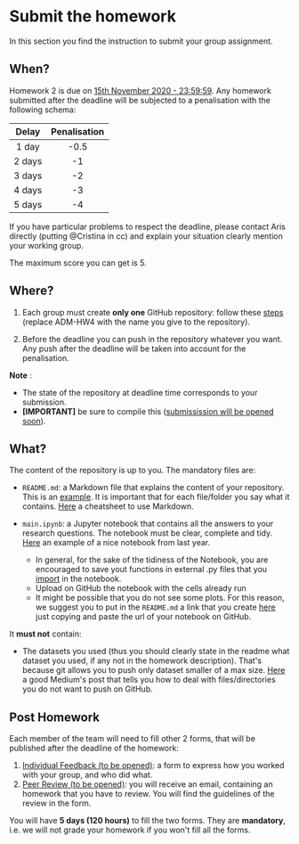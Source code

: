 # Submit the homework

In this section you find the instruction to submit your group assignment.

## When?
Homework 2 is due on [15th November 2020 - 23:59:59](http://aris.me/index.php/data-mining-ds-2020). Any homework submitted after the deadline will be subjected to a penalisation with the following schema:

|   Delay  | Penalisation |
|:--------:|:------------:|
|  1 day |     -0.5     |
| 2 days |      -1      |
| 3 days |      -2      |
| 4 days |      -3      |
| 5 days |      -4      |

If you have particular problems to respect the deadline, please contact Aris directly (putting @Cristina in cc) and explain your situation clearly mention your working group.


The maximum score you can get is 5.

## Where?
1. Each group must create __only one__ GitHub repository: follow these [steps](https://github.com/CriMenghini/ADM-HW4/blob/master/README.md) (replace ADM-HW4 with the name you give to the repository). 

2. Before the deadline you can push in the repository whatever you want. Any push after the deadline will be taken into account for the penalisation.

__Note__ :

* The state of the repository at deadline time corresponds to your submission.
* __[IMPORTANT]__ be sure to compile this ([submissission will be opened soon]()).

## What?

The content of the repository is up to you. The mandatory files are:

* `README.md`: a Markdown file that explains the content of your repository. This is an [example](https://github.com/CriMenghini/Wikipedia/tree/master/Mention). It is important that for each file/folder you say what it contains. [Here](https://github.com/adam-p/markdown-here/wiki/Markdown-Cheatsheet) a cheatsheet to use Markdown.

* `main.ipynb`: a Jupyter notebook that contains all the answers to your research questions. The notebook must be clear, complete and tidy. [Here](https://github.com/dusicastepic/ADMSecondHomework/blob/master/ADM_HW2_Full.ipynb) an example of a nice notebook from last year.
    - In general, for the sake of the tidiness of the Notebook, you are encouraged to save yout functions in external .py files that you [import](https://www.programiz.com/python-programming/modules) in the notebook.
    - Upload on GitHub the notebook with the cells already run
    - It might be possible that you do not see some plots. For this reason, we suggest you to put in the `README.md` a link that you create [here](http://nbviewer.jupyter.org/) just copying and paste the url of your notebook on GitHub.

It __must not__ contain:
* The datasets you used (thus you should clearly state in the readme what dataset you used, if any not in the homework description). That's because git allows you to push only dataset smaller of a max size. [Here](https://medium.com/@haydar_ai/learning-how-to-git-ignoring-files-and-folders-using-gitignore-177556afdbe3) a good Medium's post that tells you how to deal with files/directories you do not want to push on GitHub.

## Post Homework

Each member of the team will need to fill other 2 forms, that will be published after the deadline of the homework:

1. [Individual Feedback (to be opened)](): a form to express how you worked with your group, and who did what.
2. [Peer Review (to be opened)](): you will receive an email, containing an homework that you have to review. You will find the guidelines of the review in the form.

You will have __5 days (120 hours)__ to fill the two forms. They are __mandatory__, i.e. we will not grade your homework if you won't fill all the forms.




